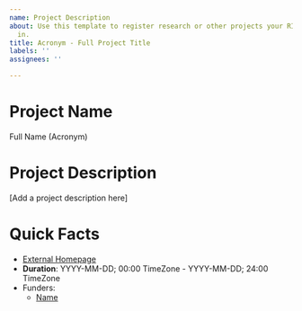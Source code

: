 ```yaml
---
name: Project Description
about: Use this template to register research or other projects your RI node is involved
  in.
title: Acronym - Full Project Title
labels: ''
assignees: ''

---
```


# Project Name
Full Name (Acronym)

# Project Description
[Add a project description here]

# Quick Facts
- [External Homepage](URL)
- **Duration**: YYYY-MM-DD; 00:00 TimeZone - YYYY-MM-DD; 24:00 TimeZone
- Funders: 
   - [Name](URL)
